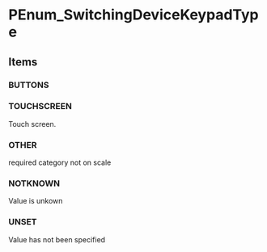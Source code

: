 # PEnum_SwitchingDeviceKeypadType

## Items

### BUTTONS


### TOUCHSCREEN
Touch screen.

### OTHER
required category not on scale

### NOTKNOWN
Value is unkown

### UNSET
Value has not been specified
